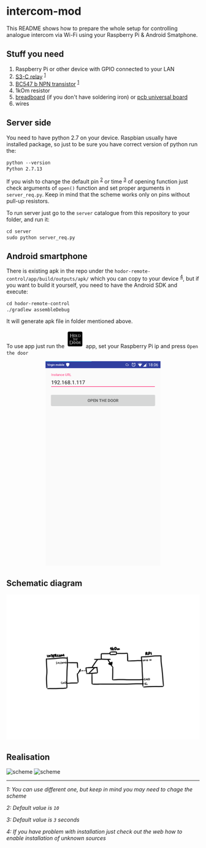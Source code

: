 # intercom-mod
This README shows how to prepare the whole setup for controlling analogue intercom via Wi-Fi using your Raspberry Pi & Android Smatphone.

## Stuff you need
1. Raspberry Pi or other device with GPIO connected to your LAN
1. [S3-C relay](https://github.com/postapczuk/intercom-mod/blob/master/datasheets/S3.pdf.pdf) <sup>[1](#footnote1)</sup>
1. [BC547 b NPN transistor](https://github.com/postapczuk/intercom-mod/blob/master/datasheets/BC546_547_3.pdf) <sup>[1](#footnote1)</sup>
1. 1kOm resistor
1. [breadboard](https://github.com/postapczuk/intercom-mod/blob/master/breadboard.jpg "breadboard") (if you don't have soldering iron) or [pcb universal board](https://github.com/postapczuk/intercom-mod/blob/master/pcb_board.jpg "pcb universal board")
1. wires

## Server side
You need to have python 2.7 on your device. Raspbian usually have installed package, so just to be sure you have correct version of python run the: 

```
python --version
Python 2.7.13
```

If you wish to change the default pin <sup>[2](#footnote2)</sup> or time <sup>[3](#footnote3)</sup> of opening function just check arguments of `open()` function and set proper arguments in `server_req.py`. Keep in mind that the scheme works only on pins without pull-up resistors.

To run server just go to the `server` catalogue from this repository to your folder, and run it:

```
cd server
sudo python server_req.py
```

## Android smartphone
There is existing apk in the repo under the `hodor-remote-control/app/build/outputs/apk/` which you can copy to your device <sup>[4](#footnote4)</sup>, but if you want to build it yourself, you need to have the Android SDK and execute:

```
cd hodor-remote-control
./gradlew assembleDebug
```

It will generate apk file in folder mentioned above. 

To use app just run the ![`hodor`](https://raw.githubusercontent.com/postapczuk/intercom-mod/master/hodor-remote-control/app/src/main/res/mipmap-mdpi/ic_launcher.png "Hodor") app, set your Raspberry Pi ip and press `Open the door`

<p align="center"><img src="https://raw.githubusercontent.com/postapczuk/intercom-mod/master/Screenshot_20190309-180612.png" width="300"/></p>

## Schematic diagram
![scheme](https://raw.githubusercontent.com/postapczuk/intercom-mod/master/scheme.png)

## Realisation
![scheme](https://raw.githubusercontent.com/postapczuk/intercom-mod/master/IMG_20190309_161232.jpg)
![scheme](https://raw.githubusercontent.com/postapczuk/intercom-mod/master/IMG_20190309_161323.jpg)

---------------------------------------

*<a name="footnote1">1</a>: You can use different one, but keep in mind you may need to chage the scheme*

*<a name="footnote2">2</a>: Default value is `10`*

*<a name="footnote3">3</a>: Default value is `3` seconds*

*<a name="footnote4">4</a>: If you have problem with installation just check out the web how to enable installation of unknown sources*
